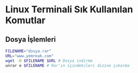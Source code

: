 # Linux Terminali Sık Kullanılan Komutlar 

## Dosya İşlemleri

```sh
FILENAME="dosya.rar"
URL="www.yemreak.com"
wget -O $FILENAME $URL # Dosya indirme
unrar e $FILENAME # Rar'ın içindekileri dizine çıkarma
```
